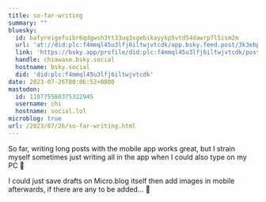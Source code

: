 ```yaml
---
title: so-far-writing
summary: ""
bluesky:
  id: bafyreigefuibr6qdgwsh3tt33uq3xgebikayykp5vtd54dawrp7l5ism2m
  url: 'at://did:plc:f4mmql45u3lfj6iltwjvtcdk/app.bsky.feed.post/3k3ebprps5w2y'
  link: 'https://bsky.app/profile/did:plc:f4mmql45u3lfj6iltwjvtcdk/post/3k3ebprps5w2y'
  handle: chiawase.bsky.social
  hostname: bsky.social
  did: 'did:plc:f4mmql45u3lfj6iltwjvtcdk'
date: 2023-07-26T00:06:52+0800
mastodon:
  id: 110775580375322945
  username: chi
  hostname: social.lol
microblog: true
url: /2023/07/26/so-far-writing.html
---
```


So far, writing long posts with the mobile app works great, but I strain myself sometimes just writing all in the app when I could also type on my PC 🙈

I could just save drafts on Micro.blog itself then add images in mobile afterwards, if there are any to be added... 🤔
